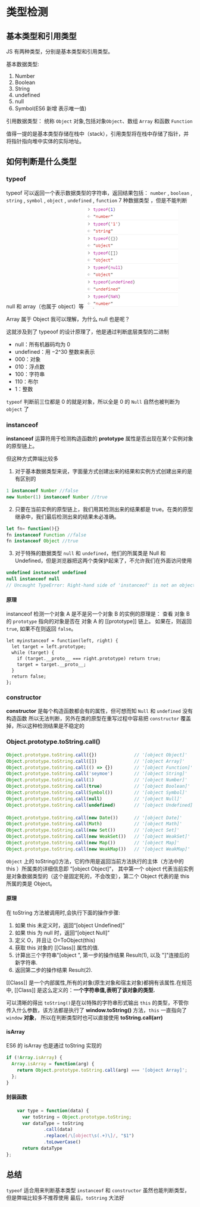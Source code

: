 # 类型检测

## 基本类型和引用类型

JS 有两种类型，分别是基本类型和引用类型。

基本数据类型:

1. Number
2. Boolean
3. String
4. undefined
5. null
6. Symbol(ES6 新增 表示唯一值)

引用数据类型：
统称 `Object` 对象,包括对象`Object`、数组 `Array` 和函数 `Function`

值得一提的是基本类型存储在栈中（stack），引用类型将在栈中存储了指针，并将指针指向堆中实体的实际地址。

## 如何判断是什么类型

### typeof

typeof 可以返回一个表示数据类型的字符串，返回结果包括： `number` , `boolean` , `string` , `symbol` , `object` , `undefined` , `function` 7 种数据类型 ，但是不能判断 null 和 array（也属于 object）等
<img src="./images/typeof.png" alt="typeof">

Array 属于 Object 我可以理解，为什么 null 也是呢？

这就涉及到了 typeoof 的设计原理了，他是通过判断底层类型的二进制

- null：所有机器码均为 0
- undefined：用 −2^30 整数来表示
- 000：对象
- 010：浮点数
- 100：字符串
- 110：布尔
- 1：整数

`typeof` 判断前三位都是 0 的就是对象，所以全是 0 的 `Null` 自然也被判断为 `object` 了

### instanceof

**instanceof** 运算符用于检测构造函数的 **prototype** 属性是否出现在某个实例对象的原型链上。

但这种方式弊端比较多

1. 对于基本数据类型来说，字面量方式创建出来的结果和实例方式创建出来的是有区别的

```JavaScript
1 instanceof Number //false
new Number(1) instanceof Number //true
```

2. 只要在当前实例的原型链上，我们用其检测出来的结果都是 true。在类的原型继承中，我们最后检测出来的结果未必准确。

```JavaScript
let fn= function(){}
fn instanceof Function //false
fn instanceof Object //true
```

3. 对于特殊的数据类型 `null` 和 `undefined`，他们的所属类是 Null 和 Undefined，但是浏览器把这两个类保护起来了，不允许我们在外面访问使用

```JavaScript
undefined instanceof undefined
null instanceof null
// Uncaught TypeError: Right-hand side of 'instanceof' is not an object
```

#### 原理

instanceof 检测一个对象 A 是不是另一个对象 B 的实例的原理是：
查看 对象 B 的 `prototype` 指向的对象是否在 对象 A 的 [[prototype]] 链上。
如果在，则返回 `true`, 如果不在则返回 `false`。

```Js
let myinstanceof = function(left, right) {
  let target = left.prototype;
  while (target) {
    if (target.__proto__ === right.prototype) return true;
    target = target.__proto__;
  }
  return false;
};
```

### constructor

**constructor** 是每个构造函数都会有的属性，但可想而知 `Null` 和 `undefined` 没有构造函数 所以无法判断，另外在类的原型在重写过程中容易把 `constructor` 覆盖掉，所以这种检测结果是不稳定的

### Object.prototype.toString.call()

```JavaScript
Object.prototype.toString.call({})              // '[object Object]'
Object.prototype.toString.call([])              // '[object Array]'
Object.prototype.toString.call(() => {})        // '[object Function]'
Object.prototype.toString.call('seymoe')        // '[object String]'
Object.prototype.toString.call(1)               // '[object Number]'
Object.prototype.toString.call(true)            // '[object Boolean]'
Object.prototype.toString.call(Symbol())        // '[object Symbol]'
Object.prototype.toString.call(null)            // '[object Null]'
Object.prototype.toString.call(undefined)       // '[object Undefined]'

Object.prototype.toString.call(new Date())      // '[object Date]'
Object.prototype.toString.call(Math)            // '[object Math]'
Object.prototype.toString.call(new Set())       // '[object Set]'
Object.prototype.toString.call(new WeakSet())   // '[object WeakSet]'
Object.prototype.toString.call(new Map())       // '[object Map]'
Object.prototype.toString.call(new WeakMap())   // '[object WeakMap]'

```

`Object` 上的 toString()方法，它的作用是返回当前方法执行的主体（方法中的 this ）所属类的详细信息即 “[object Object]”， 其中第一个 object 代表当前实例是对象数据类型的（这个是固定死的，不会改变），第二个 Object 代表的是 this 所属的类是 Object。

#### 原理

在 toString 方法被调用时,会执行下面的操作步骤:

1.  如果 this 未定义时，返回“[object Undefined]”
2.  如果 this 为 null 时，返回“[object Null]”
3.  定义 O，并且让 O=ToObject(this)
4.  获取 this 对象的 [[Class]] 属性的值.
5.  计算出三个字符串"[object ", 第一步的操作结果 Result(1), 以及 "]"连接后的新字符串.
6.  返回第二步的操作结果 Result(2).

[[Class]] 是一个内部属性,所有的对象(原生对象和宿主对象)都拥有该属性.在规范中, [[Class]] 是这么定义的：**一个字符串值,表明了该对象的类型.**

可以清晰的得出 `toString()`是在以特殊的字符串形式输出 `this` 的类型，不管你传入什么参数，该方法都是执行了 **window.toString()** 方法，`this` 一直指向了 `window` **对象**，
所以在判断类型时也可以直接使用 **toString.call(arr)**

#### isArray

ES6 的 isArray 也是通过 toString 实现的

```JavaScript
if (!Array.isArray) {
  Array.isArray = function(arg) {
    return Object.prototype.toString.call(arg) === '[object Array]';
  };
}
```

#### 封装函数

```JavaScript
    var type = function(data) {
      var toString = Object.prototype.toString;
      var dataType = toString
              .call(data)
              .replace(/\[object\s(.+)\]/, "$1")
              .toLowerCase()
      return dataType
};
```

## 总结

`typeof` 适合用来判断基本类型
`instanceof` 和 `constructor` 虽然也能判断类型，但是弊端比较多不推荐使用
最后，`toString` 大法好
